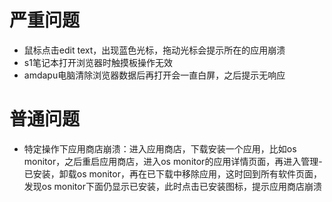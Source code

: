 # 严重问题
- 鼠标点击edit text，出现蓝色光标，拖动光标会提示所在的应用崩溃
- s1笔记本打开浏览器时触摸板操作无效
- amdapu电脑清除浏览器数据后再打开会一直白屏，之后提示无响应

# 普通问题
- 特定操作下应用商店崩溃：进入应用商店，下载安装一个应用，比如os monitor，之后重启应用商店，进入os monitor的应用详情页面，再进入管理-已安装，卸载os monitor，再在已下载中移除应用，这时回到所有软件页面，发现os monitor下面仍显示已安装，此时点击已安装图标，提示应用商店崩溃
